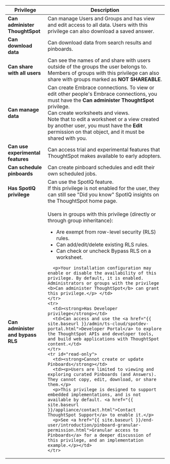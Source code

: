 <table>
<colgroup>
<col width="25%" />
<col width="75%" />
</colgroup>
  <thead>
    <tr>
      <th>Privilege</th>
      <th>Description</th>
    </tr>
  </thead>
  <tbody>
    <tr>
      <td><strong>Can administer ThoughtSpot</strong></td>
      <td>Can manage Users and Groups and has view and edit access to all data. Users with this privilege can also download a saved answer.</td>
    </tr>
    <tr>
      <td><strong>Can download data</strong></td>
      <td>Can download data from search results and pinboards.</td>
    </tr>
    <tr>
      <td><strong>Can share with all users</strong></td>
      <td>Can see the names of and share with users outside of the groups the user belongs to. Members of groups with this privilege can also share with groups marked as
      <strong>NOT SHAREABLE</strong>.</td>
    </tr>
    <tr>
      <td><strong>Can manage data</strong></td>
      <td>Can create Embrace connections. To view or edit other people's Embrace connections, you must have the <strong>Can administer ThoughtSpot</strong> privilege. <br>Can create worksheets and views.<br>Note that to edit a worksheet or a view created by another user, you must have the <strong>Edit</strong> permission on that object, and it must be shared with you.</td>
    </tr>
    <tr>
      <td><strong>Can use experimental features</strong></td>
      <td>Can access trial and experimental features that ThoughtSpot makes available to early adopters.</td>
    </tr>
    <tr>
      <td><strong>Can schedule pinboards</strong></td>
      <td>Can create pinboard schedules and edit their own scheduled jobs.</td>
    </tr>
    <tr>
      <td><strong>Has SpotIQ privilege</strong></td>
      <td>Can use the SpotIQ feature.<br>If this privilege is not enabled for the user, they can still see "Did you know" SpotIQ insights on the ThoughtSpot home page.</td>
    </tr>
    <tr>
      <td><strong>Can administer and bypass RLS</strong></td>
      <td><p>Users in groups with this privilege (directly or through group inheritance):</p>
<ul>      <li>Are exempt from row-level security (RLS) rules.</li>
      <li>Can add/edit/delete existing RLS rules.</li>
      <li>Can check or uncheck Bypass RLS on a worksheet.</li></ul>

      <p>Your installation configuration may enable or disable the availability of this privilege. By default, it is enabled. Administrators or groups with the privilege <b>Can administer ThoughtSpot</b> can grant this privilege.</p> </td>
    </tr>
    <tr>
      <td><strong>Has Developer privilege</strong></td>
      <td>Can access and use the <a href="{{ site.baseurl }}/admin/ts-cloud/spotdev-portal.html">Developer Portal</a> to explore the ThoughtSpot APIs and developer tools, and build web applications with ThoughtSpot content.</td>
    </tr>
    <tr id="read-only">
      <td><strong>Cannot create or update Pinboards</strong></td>
      <td><p>Users are limited to viewing and exploring curated Pinboards (and Answers). They cannot copy, edit, download, or share them.</p>
      <p>This privilege is designed to support embedded implementations, and is not available by default. <a href="{{ site.baseurl }}/appliance/contact.html">Contact ThoughtSpot Support</a> to enable it.</p>
      <p>See <a href="{{ site.baseurl }}/end-user/introduction/pinboard-granular-permission.html">Granular access to Pinboards</a> for a deeper discussion of this privilege, and an implementation example.</p></td>
    </tr>
  </tbody>
</table>
